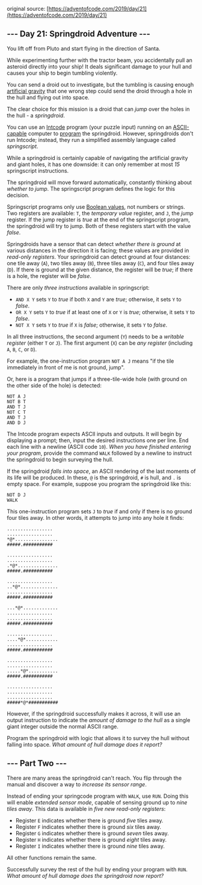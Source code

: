 original source: [https://adventofcode.com/2019/day/21](https://adventofcode.com/2019/day/21)
## --- Day 21: Springdroid Adventure ---
You lift off from Pluto and start flying in the direction of Santa.

While experimenting further with the tractor beam, you accidentally pull an asteroid directly into your ship!  It deals significant damage to your hull and causes your ship to begin tumbling violently.

You can send a droid out to investigate, but the tumbling is causing enough [artificial gravity](https://en.wikipedia.org/wiki/Artificial_gravity) that one wrong step could send the droid through a hole in the hull and flying out into space.

The clear choice for this mission is a droid that can *jump* over the holes in the hull - a *springdroid*.

You can use an [Intcode](9) program (your puzzle input) running on an [ASCII-capable](17) computer to [program](https://en.wikipedia.org/wiki/Programmable_read-only_memory) the springdroid. However, springdroids don't run Intcode; instead, they run a simplified assembly language called *springscript*.

While a springdroid is certainly capable of navigating the artificial gravity and giant holes, it has one downside: it can only remember at most *15* springscript instructions.

The springdroid will move forward automatically, constantly thinking about *whether to jump*.  The springscript program defines the logic for this decision.

Springscript programs only use [Boolean values](https://en.wikipedia.org/wiki/Boolean_data_type), not numbers or strings.  Two registers are available: `T`, the *temporary value* register, and `J`, the *jump* register.  If the jump register is *true* at the end of the springscript program, the springdroid will try to jump. Both of these registers start with the value *false*.

Springdroids have a sensor that can detect *whether there is ground* at various distances in the direction it is facing; these values are provided in *read-only registers*.  Your springdroid can detect ground at four distances: one tile away (`A`), two tiles away (`B`), three tiles away (`C`), and four tiles away (`D`). If there is ground at the given distance, the register will be *true*; if there is a hole, the register will be *false*.

There are only *three instructions* available in springscript:


 - `AND X Y` sets `Y` to *true* if both `X` and `Y` are *true*; otherwise, it sets `Y` to *false*.
 - `OR X Y` sets `Y` to *true* if at least one of `X` or `Y` is *true*; otherwise, it sets `Y` to *false*.
 - `NOT X Y` sets `Y` to *true* if `X` is *false*; otherwise, it sets `Y` to *false*.

In all three instructions, the second argument (`Y`) needs to be a *writable register* (either `T` or `J`). The first argument (`X`) can be *any register* (including `A`, `B`, `C`, or `D`).

For example, the one-instruction program `NOT A J` means "if the tile immediately in front of me is not ground, jump".

Or, here is a program that jumps if a three-tile-wide hole (with ground on the other side of the hole) is detected:

```
NOT A J
NOT B T
AND T J
NOT C T
AND T J
AND D J
```

The Intcode program expects ASCII inputs and outputs.  It will begin by displaying a prompt; then, input the desired instructions one per line. End each line with a newline (ASCII code `10`). *When you have finished entering your program*, provide the command `WALK` followed by a newline to instruct the springdroid to begin surveying the hull.

If the springdroid *falls into space*, an ASCII rendering of the last moments of its life will be produced.  In these, `@` is the springdroid, `#` is hull, and `.` is empty space.  For example, suppose you program the springdroid like this:

```
NOT D J
WALK
```

This one-instruction program sets `J` to *true* if and only if there is no ground four tiles away.  In other words, it attempts to jump into any hole it finds:

```
.................
.................
*@*................
#####.###########

.................
.................
.*@*...............
#####.###########

.................
..*@*..............
.................
#####.###########

...*@*.............
.................
.................
#####.###########

.................
....*@*............
.................
#####.###########

.................
.................
.....*@*...........
#####.###########

.................
.................
.................
#####*@*###########
```

However, if the springdroid successfully makes it across, it will use an output instruction to indicate the *amount of damage to the hull* as a single giant integer outside the normal ASCII range.

Program the springdroid with logic that allows it to survey the hull without falling into space.  *What amount of hull damage does it report?*


## --- Part Two ---
There are many areas the springdroid can't reach.  You flip through the manual and discover a way to *increase its sensor range*.

Instead of ending your springcode program with `WALK`, use `RUN`. Doing this will enable *extended sensor mode*, capable of sensing ground up to *nine tiles away*. This data is available in *five new read-only registers*:


 - Register `E` indicates whether there is ground *five* tiles away.
 - Register `F` indicates whether there is ground *six* tiles away.
 - Register `G` indicates whether there is ground *seven* tiles away.
 - Register `H` indicates whether there is ground *eight* tiles away.
 - Register `I` indicates whether there is ground *nine* tiles away.

All other functions remain the same.

Successfully survey the rest of the hull by ending your program with `RUN`.  *What amount of hull damage does the springdroid now report?*


